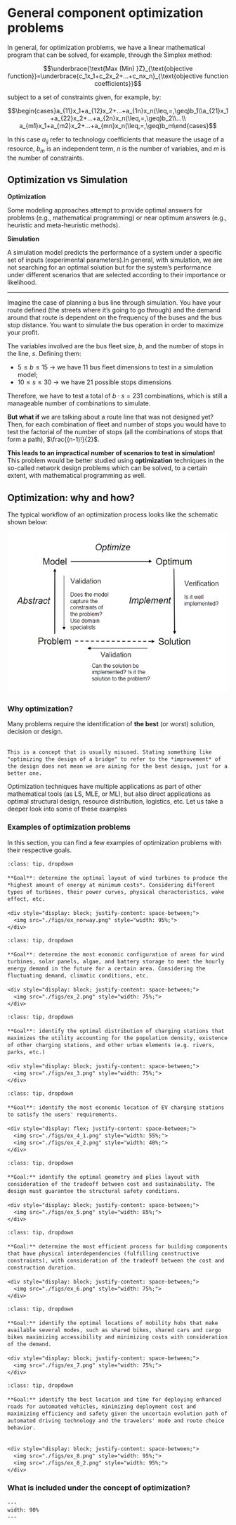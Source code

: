 # General component optimization problems

In general, for optimization problems, we have a linear mathematical program that can be solved, for example, through the Simplex method:

$$\underbrace{\text{Max (Min) }Z}_{\text{objective function}}=\underbrace{c_1x_1+c_2x_2+...+c_nx_n}_{\text{objective function coefficients}}$$

subject to a set of constraints given, for example, by:

$$\begin{cases}a_{11}x_1+a_{12}x_2+...+a_{1n}x_n(\leq,=,\geq)b_1\\a_{21}x_1+a_{22}x_2+...+a_{2n}x_n(\leq,=,\geq)b_2\\...\\ a_{m1}x_1+a_{m2}x_2+...+a_{mn}x_n(\leq,=,\geq)b_m\end{cases}$$

In this case $a_{ij}$ refer to technology coefficients that measure the usage of a resource, $b_m$ is an independent term, $n$ is the number of variables, and $m$ is the number of constraints.

## Optimization vs Simulation

**Optimization**

Some modeling approaches attempt to provide optimal answers for problems (e.g., mathematical programming) or near optimum answers (e.g., heuristic and meta-heuristic methods).

**Simulation**

A simulation model predicts the performance of a system under a specific set of inputs (experimental parameters).In general, with simulation, we are not searching for an optimal solution but for the system’s performance under different scenarios that are selected according to their importance or likelihood.

---

Imagine the case of planning a bus line through simulation. You have your route defined (the streets where it’s going to go through) and the demand around that route is dependent on the
frequency of the buses and the bus stop distance. You want to simulate the bus operation in order to maximize your profit.

The variables involved are the bus fleet size, $b$, and the number of stops in the line, $s$. Defining them:

* $5 \leq b \leq 15$ -> we have 11 bus fleet dimensions to test in a simulation model;
* $10 \leq s \leq 30$ -> we have 21 possible stops dimensions

Therefore, we have to test a total of $b\cdot s=231$ combinations, which is still a manageable number of combinations to simulate.

**But what if** we are talking about a route line that was not designed yet? Then, for each combination of fleet and number of stops you would have to test the factorial of the number of stops (all the combinations of stops that form a path), $\frac{(n-1)!}{2}$.

**This leads to an impractical number of scenarios to test in simulation!** This problem would be better studied using **optimization** techniques in the so-called network design problems which can be solved, to a certain extent, with mathematical programming as well.

## Optimization: why and how?

The typical workflow of an optimization process looks like the schematic shown below:

![workflow](./figs/workflow.png "workflow")

### Why optimization?

Many problems require the identification of **the best** (or worst) solution, decision or design.

```{note} Warning!

This is a concept that is usually misused. Stating something like "optimizing the design of a bridge" to refer to the *improvement* of the design does not mean we are aiming for the best design, just for a better one.

```

Optimization techniques have multiple applications as part of other mathematical tools (as LS, MLE, or ML), but also direct applications as optimal structural design, resource distribution, logistics, etc. Let us take a deeper look into some of these examples

### Examples of optimization problems

In this section, you can find a few examples of optimization problems with their respective goals.

```{admonition} Example 1 - Optimizing the layout of the offshore wind farms in Norway
:class: tip, dropdown

**Goal**: determine the optimal layout of wind turbines to produce the *highest amount of energy at minimum costs*. Considering different types of turbines, their power curves, physical characteristics, wake effect, etc.

<div style="display: block; justify-content: space-between;">
  <img src="./figs/ex_norway.png" style="width: 95%;">
</div>
```

```{admonition} Example 2 - Optimizing the renewable energy configuration for a completely self-sustaining energy system in the Ijsselmeer area in 2050
:class: tip, dropdown

**Goal**: determine the most economic configuration of areas for wind turbines, solar panels, algae, and battery storage to meet the hourly energy demand in the future for a certain area. Considering the fluctuating demand, climatic conditions, etc.

<div style="display: block; justify-content: space-between;">
  <img src="./figs/ex_2.png" style="width: 75%;">
</div>
```

```{admonition} Example 3 - Optimization of electric vehicles charging station locations
:class: tip, dropdown

**Goal**: identify the optimal distribution of charging stations that maximizes the utility accounting for the population density, existence of other charging stations, and other urban elements (e.g. rivers, parks, etc.)

<div style="display: block; justify-content: space-between;">
  <img src="./figs/ex_3.png" style="width: 75%;">
</div>
```

```{admonition} Example 4 - Optimizing the location of new electric vehicle charging stations
:class: tip, dropdown

**Goal**: identify the most economic location of EV charging stations to satisfy the users' requirements.

<div style="display: flex; justify-content: space-between;">
  <img src="./figs/ex_4_1.png" style="width: 55%;">
  <img src="./figs/ex_4_2.png" style="width: 40%;">
</div>
```

```{admonition} Example 5 - Optimizing monocoque FRP bridges
:class: tip, dropdown

**Goal:** identify the optimal geometry and plies layout with consideration of the tradeoff between cost and sustainability. The design must guarantee the structural safety conditions.

<div style="display: block; justify-content: space-between;">
  <img src="./figs/ex_5.png" style="width: 85%;">
</div>
```

```{admonition} Example 6 - Optimal component level construction schedule
:class: tip, dropdown

**Goal:** determine the most efficient process for building components that have physical interdependencies (fulfilling constructive constraints), with consideration of the tradeoff between the cost and construction duration.

<div style="display: block; justify-content: space-between;">
  <img src="./figs/ex_6.png" style="width: 75%;">
</div>
```

```{admonition} Example 7 - Optimizing the location of shared mobility hubs
:class: tip, dropdown

**Goal:** identify the optimal locations of mobility hubs that make available several modes, such as shared bikes, shared cars and cargo bikes maximizing accessibility and minimizing costs with consideration of the demand.

<div style="display: block; justify-content: space-between;">
  <img src="./figs/ex_7.png" style="width: 75%;">
</div>
```

```{admonition} Example 8 - Designing road networks for automated vehicles
:class: tip, dropdown

**Goal:** identify the best location and time for deploying enhanced roads for automated vehicles, minimizing deployment cost and maximizing efficiency and safety given the uncertain evolution path of automated driving technology and the travelers' mode and route choice behavior.


<div style="display: block; justify-content: space-between;">
  <img src="./figs/ex_8.png" style="width: 95%;">
  <img src="./figs/ex_8_2.png" style="width: 95%;">
</div>

```

### What is included under the concept of optimization?

```{figure} ./figs/concept.png
---
width: 90%
---

```
